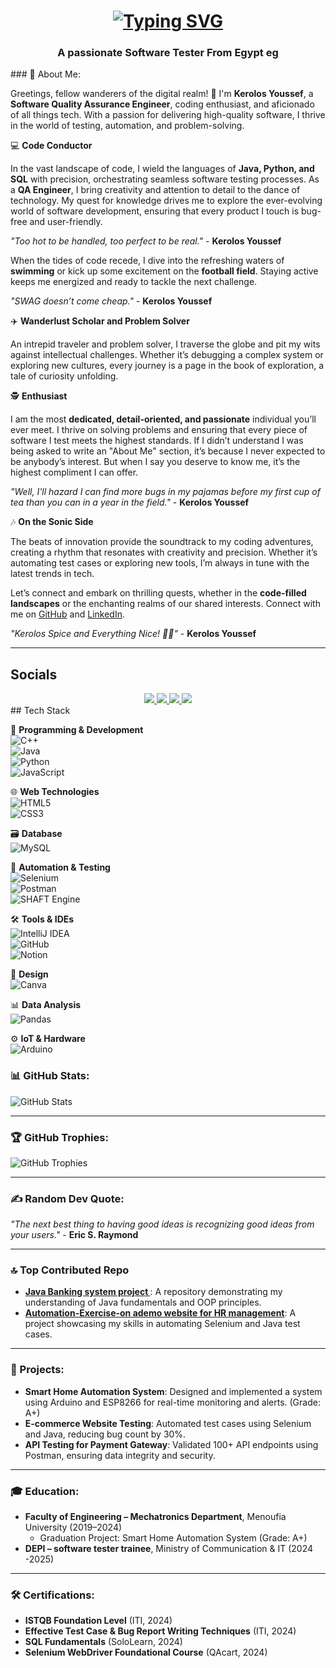 
<h1 align = "center">
  <a href="https://git.io/typing-svg">
  <img src="https://readme-typing-svg.demolab.com?font=Big+Shoulders+Inline+Text&weight=300&size=27&duration=2500&pause=1500&color=26FF0F&width=435&lines=Hi+There+!+;I'm+Kerolos+Y.Badawy+!" alt="Typing SVG" />
</a>
</h1>
<a>
  <h3 align="center"> A passionate Software Tester From Egypt eg </h3>
</a>
### 💫 About Me:

Greetings, fellow wanderers of the digital realm! 🚀 I'm **Kerolos Youssef**, a **Software Quality Assurance Engineer**, coding enthusiast, and aficionado of all things tech. With a passion for delivering high-quality software, I thrive in the world of testing, automation, and problem-solving.

💻 **Code Conductor**

In the vast landscape of code, I wield the languages of **Java, Python, and SQL** with precision, orchestrating seamless software testing processes. As a **QA Engineer**, I bring creativity and attention to detail to the dance of technology. My quest for knowledge drives me to explore the ever-evolving world of software development, ensuring that every product I touch is bug-free and user-friendly.

_"Too hot to be handled, too perfect to be real."_ - **Kerolos Youssef**

When the tides of code recede, I dive into the refreshing waters of **swimming** or kick up some excitement on the **football field**. Staying active keeps me energized and ready to tackle the next challenge.

_"SWAG doesn’t come cheap."_ - **Kerolos Youssef**

✈️ **Wanderlust Scholar and Problem Solver**

An intrepid traveler and problem solver, I traverse the globe and pit my wits against intellectual challenges. Whether it’s debugging a complex system or exploring new cultures, every journey is a page in the book of exploration, a tale of curiosity unfolding.

🕵️ **Enthusiast**

I am the most **dedicated, detail-oriented, and passionate** individual you’ll ever meet. I thrive on solving problems and ensuring that every piece of software I test meets the highest standards. If I didn’t understand I was being asked to write an "About Me" section, it’s because I never expected to be anybody’s interest. But when I say you deserve to know me, it’s the highest compliment I can offer.

_"Well, I'll hazard I can find more bugs in my pajamas before my first cup of tea than you can in a year in the field."_ - **Kerolos Youssef**

🎶 **On the Sonic Side**

The beats of innovation provide the soundtrack to my coding adventures, creating a rhythm that resonates with creativity and precision. Whether it’s automating test cases or exploring new tools, I’m always in tune with the latest trends in tech.

Let’s connect and embark on thrilling quests, whether in the **code-filled landscapes** or the enchanting realms of our shared interests. Connect with me on [GitHub](https://github.com/kerolosYoussefoff) and [LinkedIn](https://linkedin.com/in/kerolos-youssef2).

_"Kerolos Spice and Everything Nice! 🚀✨"_ - **Kerolos Youssef**

---
## Socials
<div align="center"> 
  <a href="mailto:kerolosyoussefoff@gmail.com">
    <img src="https://img.shields.io/badge/Gmail-333333?style=for-the-badge&logo=gmail&logoColor=red" />
  </a>
  <a href="https://www.linkedin.com/in/kerolos-youssef2">
    <img src="https://img.shields.io/badge/LinkedIn-0077B5?style=for-the-badge&logo=linkedin&logoColor=white" target="_blank" />
  </a>
  <a href="https://github.com/KerolosYoussefoff/">
     <img src="https://img.shields.io/badge/Portfolio-FF5722?style=for-the-badge&logo=todoist&logoColor=white" target="_blank" /> 
    <!-- sqlite, safari, google-chrome are other good icon options -->
  </a>
  <a href="https://wa.me/2001274732809" target="_blank">
  <img src="https://img.shields.io/badge/WhatsApp-25D366?style=for-the-badge&logo=whatsapp&logoColor=white"></img>
  </a>
</div>
## Tech Stack

🧰 **Programming & Development**  
![C++](https://img.shields.io/badge/C++-00599C?style=for-the-badge&logo=c%2B%2B&logoColor=white)  
![Java](https://img.shields.io/badge/Java-ED8B00?style=for-the-badge&logo=openjdk&logoColor=white)  
![Python](https://img.shields.io/badge/Python-3776AB?style=for-the-badge&logo=python&logoColor=white)  
![JavaScript](https://img.shields.io/badge/JavaScript-F7DF1E?style=for-the-badge&logo=javascript&logoColor=black)  

🌐 **Web Technologies**  
![HTML5](https://img.shields.io/badge/HTML5-E34F26?style=for-the-badge&logo=html5&logoColor=white)  
![CSS3](https://img.shields.io/badge/CSS3-1572B6?style=for-the-badge&logo=css3&logoColor=white)  

🗃️ **Database**  
![MySQL](https://img.shields.io/badge/MySQL-4479A1?style=for-the-badge&logo=mysql&logoColor=white)  

🤖 **Automation & Testing**  
![Selenium](https://img.shields.io/badge/Selenium-43B02A?style=for-the-badge&logo=selenium&logoColor=white)  
![Postman](https://img.shields.io/badge/Postman-FF6C37?style=for-the-badge&logo=postman&logoColor=white)  
![SHAFT Engine](https://img.shields.io/badge/SHAFT_Engine-000000?style=for-the-badge&logo=selenium&logoColor=white)  

🛠️ **Tools & IDEs**  
![IntelliJ IDEA](https://img.shields.io/badge/IntelliJ_IDEA-000000?style=for-the-badge&logo=intellij-idea&logoColor=white)  
![GitHub](https://img.shields.io/badge/GitHub-181717?style=for-the-badge&logo=github&logoColor=white)  
![Notion](https://img.shields.io/badge/Notion-000000?style=for-the-badge&logo=notion&logoColor=white)  

🎨 **Design**  
![Canva](https://img.shields.io/badge/Canva-00C4CC?style=for-the-badge&logo=canva&logoColor=white)  

📊 **Data Analysis**  
![Pandas](https://img.shields.io/badge/Pandas-150458?style=for-the-badge&logo=pandas&logoColor=white)  

⚙️ **IoT & Hardware**  
![Arduino](https://img.shields.io/badge/Arduino-00979D?style=for-the-badge&logo=arduino&logoColor=white)  

### 📊 GitHub Stats:
![GitHub Stats](https://github-readme-stats.vercel.app/api?username=kerolosYoussefoff&show_icons=true&theme=radical)

---

### 🏆 GitHub Trophies:
![GitHub Trophies](https://github-profile-trophy.vercel.app/?username=kerolosYoussefoff&theme=radical)

---

### ✍️ Random Dev Quote:
_"The next best thing to having good ideas is recognizing good ideas from your users."_ - **Eric S. Raymond**

---

### 🔝 Top Contributed Repo
- **[Java Banking system project ](https://github.com/KerolosYoussefoff/BankingSystem.git)**: A repository demonstrating my understanding of Java fundamentals and OOP principles.
- **[Automation-Exercise-on ademo website for HR management](https://github.com/KerolosYoussefoff/OrangeHRM_automation_project.git)**: A project showcasing my skills in automating Selenium and Java test cases.

---

### 🚀 Projects:
- **Smart Home Automation System**: Designed and implemented a system using Arduino and ESP8266 for real-time monitoring and alerts. (Grade: A+)
- **E-commerce Website Testing**: Automated test cases using Selenium and Java, reducing bug count by 30%.
- **API Testing for Payment Gateway**: Validated 100+ API endpoints using Postman, ensuring data integrity and security.

---

### 🎓 Education:
- **Faculty of Engineering – Mechatronics Department**, Menoufia University (2019–2024)
  - Graduation Project: Smart Home Automation System (Grade: A+)
- **DEPI – software tester trainee**, Ministry of Communication & IT  (2024 -2025)
  
---

### 🛠️ Certifications:
- **ISTQB Foundation Level** (ITI, 2024)
- **Effective Test Case & Bug Report Writing Techniques** (ITI, 2024)
- **SQL Fundamentals** (SoloLearn, 2024)
- **Selenium WebDriver Foundational Course** (QAcart, 2024)
